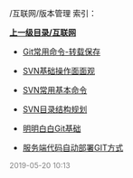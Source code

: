 /互联网/版本管理 索引：


**[上一级目录/互联网](/互联网/index.md)**

- [Git常用命令-转载保存](/互联网/版本管理/Git常用命令-转载保存.md)

- [SVN基础操作面面观](/互联网/版本管理/SVN基础操作面面观.md)

- [SVN常用基本命令](/互联网/版本管理/SVN常用基本命令.md)

- [SVN目录结构规划](/互联网/版本管理/SVN目录结构规划.md)

- [明明白白Git基础](/互联网/版本管理/明明白白Git基础.md)

- [服务端代码自动部署GIT方式](/互联网/版本管理/服务端代码自动部署GIT方式.md)


<font size=2 color='grey'> 2019-05-20 10:13 </font>